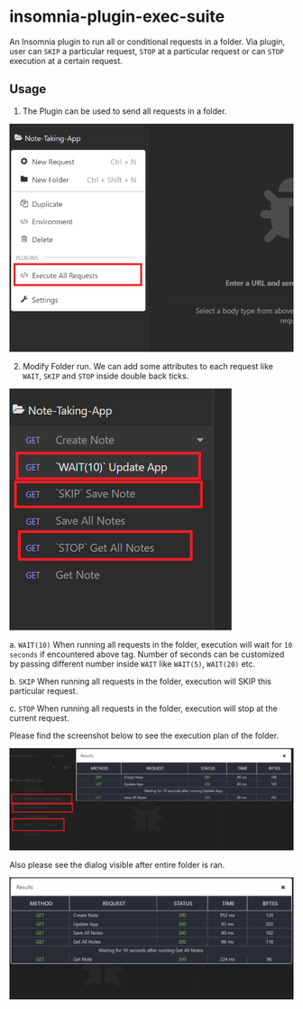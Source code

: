 # insomnia-plugin-exec-suite

An Insomnia plugin to run all or conditional requests in a folder. Via plugin, user can `SKIP` a particular request, `STOP` at a particular request or can `STOP` execution at a certain request.

## Usage

1. The Plugin can be used to send all requests in a folder.

![Execute All Requests](./images/ExecuteAllRequests.PNG)

2. Modify Folder run.
We can add some attributes to each request like `WAIT`, `SKIP` and `STOP` inside double back ticks.

![Execute All Requests](./images/Attributes.PNG)

a. `WAIT(10)`
When running all requests in the folder, execution will wait for `10 seconds` if encountered above tag. Number of seconds can be customized by passing different number inside `WAIT` like `WAIT(5)`, `WAIT(20)` etc.

b. `SKIP`
When running all requests in the folder, execution will SKIP this particular request.

c. `STOP`
When running all requests in the folder, execution will stop at the current request.

Please find the screenshot below to see the execution plan of the folder.

![Result of Folder run with attributes](./images/AttributeWithResult.PNG)

Also please see the dialog visible after entire folder is ran.

![Result of Folder run](./images/ResultDialog.PNG)
